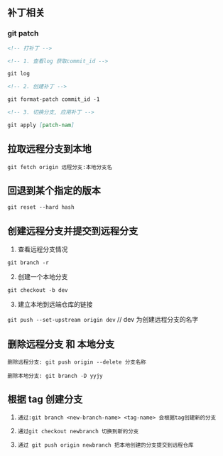 ## 补丁相关

### git patch

```md
<!-- 打补丁 -->

<!-- 1. 查看log 获取commit_id -->

git log

<!-- 2. 创建补丁 -->

git format-patch commit_id -1

<!-- 3. 切换分支, 应用补丁 -->

git apply [patch-nam]
```

## 拉取远程分支到本地

`git fetch origin 远程分支:本地分支名`

## 回退到某个指定的版本

`git reset --hard hash`

## 创建远程分支并提交到远程分支

1. 查看远程分支情况

`git branch -r`

2. 创建一个本地分支

`git checkout -b dev`

3. 建立本地到远端仓库的链接

`git push --set-upstream origin dev` // dev 为创建远程分支的名字

## 删除远程分支 和 本地分支

`删除远程分支: git push origin --delete 分支名称`

`删除本地分支: git branch -D yyjy`

## 根据 tag 创建分支

1. `通过:git branch <new-branch-name> <tag-name> 会根据tag创建新的分支`

2. `通过git checkout newbranch 切换到新的分支`

3. `通过 git push origin newbranch 把本地创建的分支提交到远程仓库`
